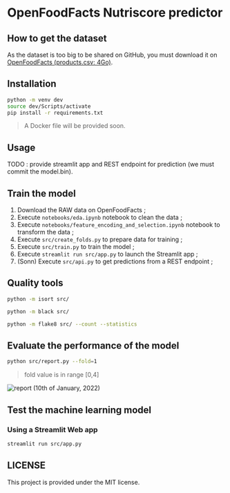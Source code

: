 # OpenFoodFacts Nutriscore predictor

## How to get the dataset

As the dataset is too big to be shared on GitHub, you must download it on [OpenFoodFacts (products.csv: 4Go)](https://static.openfoodfacts.org/data/en.openfoodfacts.org.products.csv).

## Installation

```bash
python -m venv dev
source dev/Scripts/activate
pip install -r requirements.txt
```

> A Docker file will be provided soon.

## Usage

TODO : provide streamlit app and REST endpoint for prediction (we must commit the model.bin).

## Train the model

1. Download the RAW data on OpenFoodFacts ;
2. Execute `notebooks/eda.ipynb` notebook to clean the data ;
3. Execute `notebooks/feature_encoding_and_selection.ipynb` notebook to transform the data ;
4. Execute `src/create_folds.py` to prepare data for training ;
5. Execute `src/train.py` to train the model ;
5. Execute `streamlit run src/app.py` to launch the Streamlit app ;
6. (Sonn) Execute `src/api.py` to get predictions from a REST endpoint ;

## Quality tools

```bash
python -m isort src/
```

```bash
python -m black src/
```

```bash
python -m flake8 src/ --count --statistics
```

## Evaluate the performance of the model

```bash
python src/report.py --fold=1
```

> fold value is in range [0,4]

![report (10th of January, 2022)](https://user-images.githubusercontent.com/1247388/148713711-50f92ccb-6e59-44bf-9e6c-558e86e9a9be.JPG)

## Test the machine learning model

### Using a Streamlit Web app

```bash
streamlit run src/app.py
```

## LICENSE

This project is provided under the MIT license.
